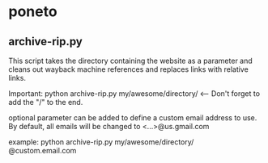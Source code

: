 # poneto

## archive-rip.py
This script takes the directory containing the website as a parameter and cleans out wayback machine references and replaces links with relative links.

Important: python archive-rip.py my/awesome/directory/ <-- Don't forget to add the "/" to the end.

optional parameter can be added to define a custom email address to use. By default, all emails will be changed to <...>@us.gmail.com

example: python archive-rip.py my/awesome/directory/ @custom.email.com
